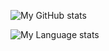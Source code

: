 
<!--
**JanCaha/JanCaha** is a ✨ _special_ ✨ repository because its `README.md` (this file) appears on your GitHub profile.

Here are some ideas to get you started:

- 🔭 I’m currently working on ...
- 🌱 I’m currently learning ...
- 👯 I’m looking to collaborate on ...
- 🤔 I’m looking for help with ...
- 💬 Ask me about ...
- 📫 How to reach me: ...
- 😄 Pronouns: ...
- ⚡ Fun fact: ...
-->

![My GitHub stats](https://github-readme-stats.vercel.app/api?username=JanCaha&count_private=true&show_icons=true)

![My Language stats](https://github-readme-stats.vercel.app/api/top-langs/?username=JanCaha&langs_count=10&layout=compact)
